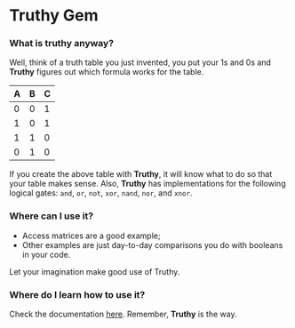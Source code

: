# Truthy Gem

### What is truthy anyway?

Well, think of a truth table you just invented, you put your 1s and 0s and **Truthy** figures out which formula works
for the table.

| A   | B   | C   |
|-----|-----|-----|
| 0   | 0   | 1   |
| 1   | 0   | 1   |
| 1   | 1   | 0   |
| 0   | 1   | 0   |

If you create the above table with **Truthy**, it will know what to do so that your table makes sense.
Also, **Truthy** has implementations for the following logical gates: `and`, `or`, `not`,
`xor`, `nand`, `nor`, and `xnor`.

### Where can I use it?

- Access matrices are a good example;
- Other examples are just day-to-day comparisons you do with booleans in your code.

Let your imagination make good use of Truthy.

### Where do I learn how to use it?

Check the documentation [here](https://github.com/roberwil/truthy_gem/blob/main/README.md).
Remember, **Truthy** is the way.

